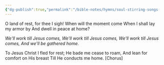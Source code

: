 ```yaml
---
{"dg-publish":true,"permalink":"/bible-notes/hymns/soul-stirring-songs-and-hymns/we-ll-work-till-jesus-comes/","title":"We'll Work Till Jesus Comes"}
---
```



O land of rest, for thee I sigh!
When will the moment come
When I shall lay my armor by
And dwell in peace at home?

*We'll work till Jesus comes,
We'll work till Jesus comes,
We'll work till Jesus comes,
And we'll be gathered home.*

To Jesus Christ I fled for rest;
He bade me cease to roam,
And lean for comfort on His breast
Till He conducts me home. [Chorus]